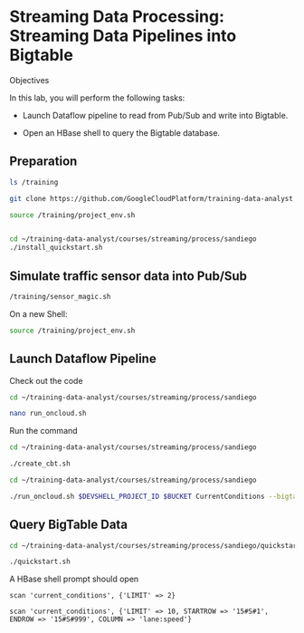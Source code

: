 # Streaming Data Processing: Streaming Data Pipelines into Bigtable 

Objectives

In this lab, you will perform the following tasks:

* Launch Dataflow pipeline to read from Pub/Sub and write into Bigtable.

* Open an HBase shell to query the Bigtable database.


## Preparation

```bash
ls /training

git clone https://github.com/GoogleCloudPlatform/training-data-analyst

source /training/project_env.sh


cd ~/training-data-analyst/courses/streaming/process/sandiego
./install_quickstart.sh
```

## Simulate traffic sensor data into Pub/Sub

```bash
/training/sensor_magic.sh
```

On a new Shell:

```bash
source /training/project_env.sh
```

## Launch Dataflow Pipeline

Check out the code
```bash
cd ~/training-data-analyst/courses/streaming/process/sandiego

nano run_oncloud.sh
```

Run the command
```bash
cd ~/training-data-analyst/courses/streaming/process/sandiego

./create_cbt.sh
```

```bash
cd ~/training-data-analyst/courses/streaming/process/sandiego

./run_oncloud.sh $DEVSHELL_PROJECT_ID $BUCKET CurrentConditions --bigtable
```

## Query BigTable Data

```bash
cd ~/training-data-analyst/courses/streaming/process/sandiego/quickstart

./quickstart.sh
```

A HBase shell prompt should open


```HBase
scan 'current_conditions', {'LIMIT' => 2}
```

```HBase
scan 'current_conditions', {'LIMIT' => 10, STARTROW => '15#S#1', ENDROW => '15#S#999', COLUMN => 'lane:speed'}
```




